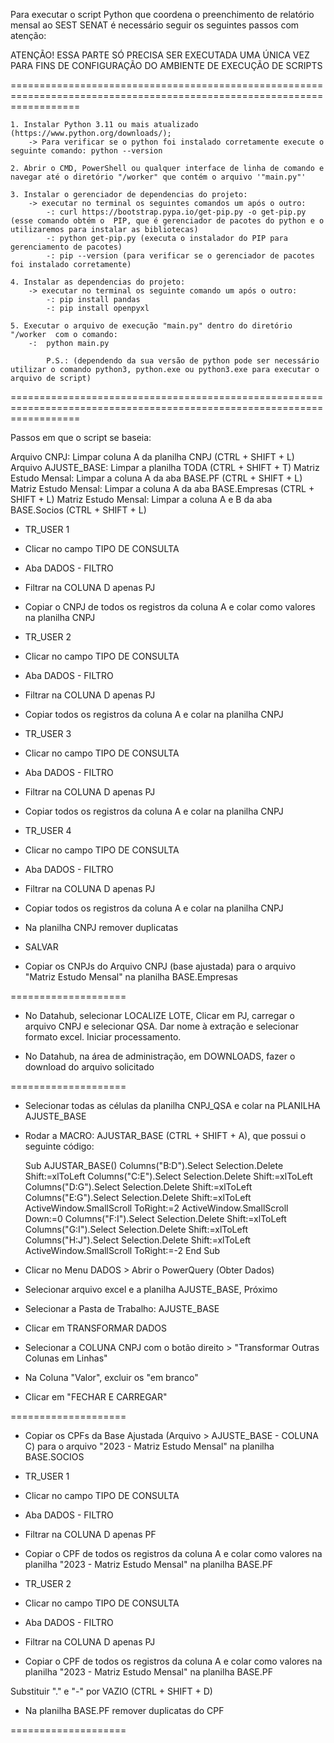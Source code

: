 Para executar o script Python que coordena o preenchimento de relatório mensal ao SEST SENAT é necessário seguir os seguintes passos com atenção:

ATENÇÃO! 
ESSA PARTE SÓ PRECISA SER EXECUTADA UMA ÚNICA VEZ PARA FINS DE CONFIGURAÇÃO DO AMBIENTE DE EXECUÇÃO DE SCRIPTS 

========================================================================================================================

    1. Instalar Python 3.11 ou mais atualizado (https://www.python.org/downloads/);
        -> Para verificar se o python foi instalado corretamente execute o seguinte comando: python --version

    2. Abrir o CMD, PowerShell ou qualquer interface de linha de comando e navegar até o diretório "/worker" que contém o arquivo '"main.py"'

    3. Instalar o gerenciador de dependencias do projeto:
        -> executar no terminal os seguintes comandos um após o outro:
            -: curl https://bootstrap.pypa.io/get-pip.py -o get-pip.py (esse comando obtém o  PIP, que é gerenciador de pacotes do python e o utilizaremos para instalar as bibliotecas)
            -: python get-pip.py (executa o instalador do PIP para gerenciamento de pacotes)
            -: pip --version (para verificar se o gerenciador de pacotes foi instalado corretamente)
    
    4. Instalar as dependencias do projeto:
        -> executar no terminal os seguinte comando um após o outro:
            -: pip install pandas
            -: pip install openpyxl
    
    5. Executar o arquivo de execução "main.py" dentro do diretório "/worker  com o comando:
        -:  python main.py 
        
            P.S.: (dependendo da sua versão de python pode ser necessário utilizar o comando python3, python.exe ou python3.exe para executar o arquivo de script)


========================================================================================================================

Passos em que o script se baseia:


Arquivo CNPJ: Limpar coluna A da planilha CNPJ (CTRL + SHIFT + L)
Arquivo AJUSTE_BASE: Limpar a planilha TODA (CTRL + SHIFT + T)
Matriz Estudo Mensal: Limpar a coluna A da aba BASE.PF (CTRL + SHIFT + L)
Matriz Estudo Mensal: Limpar a coluna A da aba BASE.Empresas (CTRL + SHIFT + L)
Matriz Estudo Mensal: Limpar a coluna A e B da aba BASE.Socios (CTRL + SHIFT + L)

- TR_USER 1
- Clicar no campo TIPO DE CONSULTA
- Aba DADOS - FILTRO
- Filtrar na COLUNA D apenas PJ
- Copiar o CNPJ de todos os registros da coluna A e colar como valores na planilha CNPJ

- TR_USER 2
- Clicar no campo TIPO DE CONSULTA
- Aba DADOS - FILTRO
- Filtrar na COLUNA D apenas PJ
- Copiar todos os registros da coluna A e colar na planilha CNPJ

- TR_USER 3
- Clicar no campo TIPO DE CONSULTA
- Aba DADOS - FILTRO
- Filtrar na COLUNA D apenas PJ
- Copiar todos os registros da coluna A e colar na planilha CNPJ

- TR_USER 4
- Clicar no campo TIPO DE CONSULTA
- Aba DADOS - FILTRO
- Filtrar na COLUNA D apenas PJ
- Copiar todos os registros da coluna A e colar na planilha CNPJ

- Na planilha CNPJ remover duplicatas
- SALVAR

- Copiar os CNPJs do Arquivo CNPJ (base ajustada) para o arquivo "Matriz Estudo Mensal" na planilha BASE.Empresas

====================

- No Datahub, selecionar LOCALIZE LOTE, Clicar em PJ, carregar o arquivo CNPJ e selecionar QSA. Dar nome à extração e selecionar formato excel. Iniciar processamento.

- No Datahub, na área de administração, em DOWNLOADS, fazer o download do arquivo solicitado

====================

- Selecionar todas as células da planilha CNPJ_QSA e colar na PLANILHA AJUSTE_BASE

- Rodar a MACRO: AJUSTAR_BASE (CTRL + SHIFT + A), que possui o seguinte código:

    Sub AJUSTAR_BASE()
        Columns("B:D").Select
        Selection.Delete Shift:=xlToLeft
        Columns("C:E").Select
        Selection.Delete Shift:=xlToLeft
        Columns("D:G").Select
        Selection.Delete Shift:=xlToLeft
        Columns("E:G").Select
        Selection.Delete Shift:=xlToLeft
        ActiveWindow.SmallScroll ToRight:=2
        ActiveWindow.SmallScroll Down:=0
        Columns("F:I").Select
        Selection.Delete Shift:=xlToLeft
        Columns("G:I").Select
        Selection.Delete Shift:=xlToLeft
        Columns("H:J").Select
        Selection.Delete Shift:=xlToLeft
        ActiveWindow.SmallScroll ToRight:=-2
    End Sub

- Clicar no Menu DADOS > Abrir o PowerQuery (Obter Dados)

- Selecionar arquivo excel e a planilha AJUSTE_BASE, Próximo

- Selecionar a Pasta de Trabalho: AJUSTE_BASE

- Clicar em TRANSFORMAR DADOS

- Selecionar a COLUNA CNPJ com o botão direito > "Transformar Outras Colunas em Linhas"

- Na Coluna "Valor", excluir os "em branco"

- Clicar em "FECHAR E CARREGAR"

====================

- Copiar os CPFs da Base Ajustada (Arquivo > AJUSTE_BASE - COLUNA C) para o arquivo "2023 - Matriz Estudo Mensal" na planilha BASE.SOCIOS


- TR_USER 1
- Clicar no campo TIPO DE CONSULTA
- Aba DADOS - FILTRO
- Filtrar na COLUNA D apenas PF
- Copiar o CPF de todos os registros da coluna A e colar como valores na planilha "2023 - Matriz Estudo Mensal" na planilha BASE.PF

- TR_USER 2
- Clicar no campo TIPO DE CONSULTA
- Aba DADOS - FILTRO
- Filtrar na COLUNA D apenas PJ
- Copiar o CPF de todos os registros da coluna A e colar como valores na planilha "2023 - Matriz Estudo Mensal" na planilha BASE.PF

Substituir "." e "-" por VAZIO (CTRL + SHIFT + D)

- Na planilha BASE.PF remover duplicatas do CPF


====================